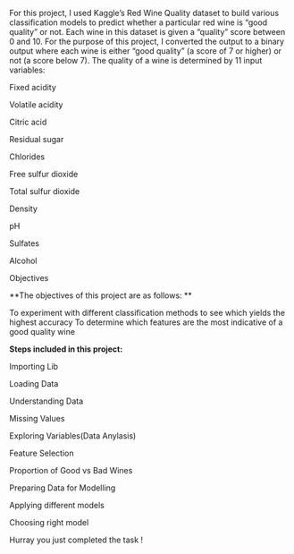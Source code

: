 For this project, I used Kaggle’s Red Wine Quality dataset to build various classification models to predict whether a particular red wine is “good quality” or not. Each wine in this dataset is given a “quality” score between 0 and 10. For the purpose of this project, I converted the output to a binary output where each wine is either “good quality” (a score of 7 or higher) or not (a score below 7). The quality of a wine is determined by 11 input variables:

Fixed acidity

Volatile acidity

Citric acid

Residual sugar

Chlorides

Free sulfur dioxide

Total sulfur dioxide

Density

pH

Sulfates

Alcohol

Objectives


**The objectives of this project are as follows:
**

To experiment with different classification methods to see which yields the highest accuracy
To determine which features are the most indicative of a good quality wine

**Steps included in this project:**


Importing Lib

Loading Data

Understanding Data

Missing Values

Exploring Variables(Data Anylasis)

Feature Selection

Proportion of Good vs Bad Wines

Preparing Data for Modelling

Applying different models

Choosing right model

Hurray you just completed the task !
